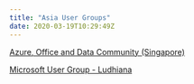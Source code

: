 ```yaml
---
title: "Asia User Groups"
date: 2020-03-19T10:29:49Z
---
```


[Azure, Office and Data Community (Singapore)](https://www.meetup.com/en-AU/mssgug)

[Microsoft User Group - Ludhiana](https://www.meetup.com/Microsoft-User-Group-Ludhiana/)
